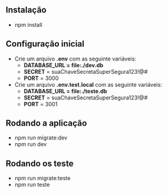 ## Instalação

- npm install
## Configuração inicial
- Crie um arquivo **.env** com as seguinte variáveis: 
  - **DATABASE_URL = file:./dev.db**
  - **SECRET** = suaChaveSecretaSuperSegura123!@#
  - **PORT** = 3000
- Crie um arquivo **.env.test.local** com as seguinte variáveis: 
  - **DATABASE_URL = file:./teste.db**
  - **SECRET** = suaChaveSecretaSuperSegura123!@#
  - **PORT** = 3001

## Rodando a aplicação
- npm run migrate:dev
- npm run dev

## Rodando os teste
- npm run migrate:teste
- npm run teste
